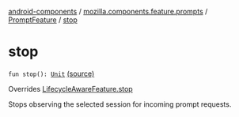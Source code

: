[android-components](../../index.md) / [mozilla.components.feature.prompts](../index.md) / [PromptFeature](index.md) / [stop](./stop.md)

# stop

`fun stop(): `[`Unit`](https://kotlinlang.org/api/latest/jvm/stdlib/kotlin/-unit/index.html) [(source)](https://github.com/mozilla-mobile/android-components/blob/master/components/feature/prompts/src/main/java/mozilla/components/feature/prompts/PromptFeature.kt#L242)

Overrides [LifecycleAwareFeature.stop](../../mozilla.components.support.base.feature/-lifecycle-aware-feature/stop.md)

Stops observing the selected session for incoming prompt requests.


